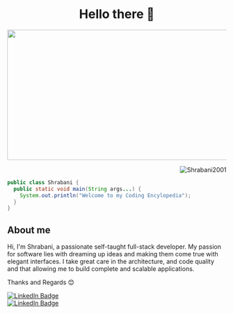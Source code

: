 <div align="center">
    <h1>Hello there 🤚</h1>
</div>
<div align="center">
  <img src="https://media.giphy.com/media/dWesBcTLavkZuG35MI/giphy.gif" width="600" height="300"/>
</div>

<p align="right"> <img src="https://komarev.com/ghpvc/?username=Shrabani2001&label=Profile%20views&color=0e75b6&style=flat" alt="Shrabani2001" /> </p>

```JAVA
public class Shrabani {
  public static void main(String args...) {
    System.out.println("Welcome to my Coding Encylopedia");
  }  
}
```
<h2>About me</h2>

Hi, I'm Shrabani, a passionate self-taught full-stack developer. My passion for software lies with dreaming up ideas and making them come true with elegant interfaces. I take great care in the architecture, and code quality and that allowing me to build complete and scalable applications.

Thanks and Regards 
       😊

<div id="badges">
  <a href="https://www.linkedin.com/in/shrabani-nayak-b2b269252/">
    <img src="https://img.shields.io/badge/LinkedIn-blue?style=for-the-badge&logo=linkedin&logoColor=white" alt="LinkedIn Badge"/>
  </a>
</div>

<div id="badges">
  <a href="https://www.linkedin.com/in/shrabani-nayak-b2b269252/">
    <img src="https://img.shields.io/badge/LinkedIn-blue?style=for-the-badge&logo=linkedin&logoColor=white" alt="LinkedIn Badge"/>
  </a>
</div>
